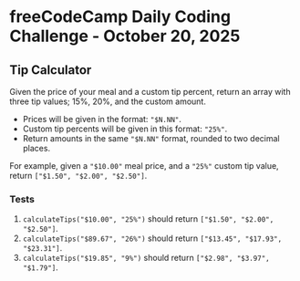 # freeCodeCamp Daily Coding Challenge - October 20, 2025

## Tip Calculator

Given the price of your meal and a custom tip percent, return an array with three tip values; 15%, 20%, and the custom amount.

* Prices will be given in the format: `"$N.NN"`.
* Custom tip percents will be given in this format: `"25%"`.
* Return amounts in the same `"$N.NN"` format, rounded to two decimal places.

For example, given a `"$10.00"` meal price, and a `"25%"` custom tip value, return `["$1.50", "$2.00", "$2.50"]`.

### Tests

1. `calculateTips("$10.00", "25%")` should return `["$1.50", "$2.00", "$2.50"]`.
2. `calculateTips("$89.67", "26%")` should return `["$13.45", "$17.93", "$23.31"]`.
3. `calculateTips("$19.85", "9%")` should return `["$2.98", "$3.97", "$1.79"]`.
